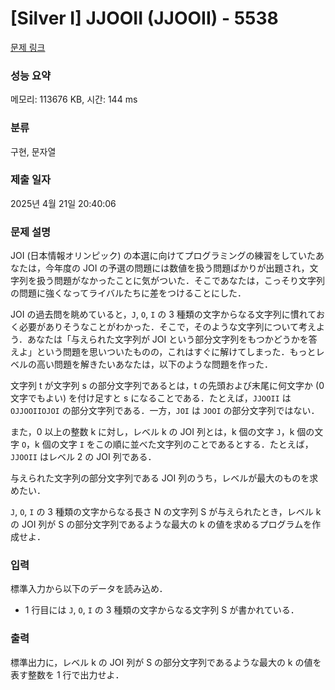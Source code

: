 # [Silver I] JJOOII (JJOOII) - 5538 

[문제 링크](https://www.acmicpc.net/problem/5538) 

### 성능 요약

메모리: 113676 KB, 시간: 144 ms

### 분류

구현, 문자열

### 제출 일자

2025년 4월 21일 20:40:06

### 문제 설명

<p>JOI (日本情報オリンピック) の本選に向けてプログラミングの練習をしていたあなたは，今年度の JOI の予選の問題には数値を扱う問題ばかりが出題され，文字列を扱う問題がなかったことに気がついた．そこであなたは，こっそり文字列の問題に強くなってライバルたちに差をつけることにした．</p>

<p>JOI の過去問を眺めていると，<code>J</code>, <code>O</code>, <code>I</code> の 3 種類の文字からなる文字列に慣れておく必要がありそうなことがわかった．そこで，そのような文字列について考えよう．あなたは「与えられた文字列が JOI という部分文字列をもつかどうかを答えよ」という問題を思いついたものの，これはすぐに解けてしまった．もっとレベルの高い問題を解きたいあなたは，以下のような問題を作った．</p>

<p>文字列 t が文字列 s の部分文字列であるとは，t の先頭および末尾に何文字か (0 文字でもよい) を付け足すと s になることである．たとえば，<code>JJOOII</code> は <code>OJJOOIIOJOI</code> の部分文字列である．一方，<code>JOI</code> は <code>JOOI</code> の部分文字列ではない．</p>

<p>また，0 以上の整数 k に対し，レベル k の JOI 列とは，k 個の文字 <code>J</code>，k 個の文字 <code>O</code>，k 個の文字 <code>I</code> をこの順に並べた文字列のことであるとする．たとえば，<code>JJOOII</code> はレベル 2 の JOI 列である．</p>

<p>与えられた文字列の部分文字列である JOI 列のうち，レベルが最大のものを求めたい．</p>

<p><code>J</code>, <code>O</code>, <code>I</code> の 3 種類の文字からなる長さ N の文字列 S が与えられたとき，レベル k の JOI 列が S の部分文字列であるような最大の k の値を求めるプログラムを作成せよ．</p>

### 입력 

 <p>標準入力から以下のデータを読み込め．</p>

<ul>
	<li>1 行目には <code>J</code>, <code>O</code>, <code>I</code> の 3 種類の文字からなる文字列 S が書かれている．</li>
</ul>

### 출력 

 <p>標準出力に，レベル k の JOI 列が S の部分文字列であるような最大の k の値を表す整数を 1 行で出力せよ．</p>

